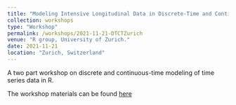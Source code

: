 ```yaml
---
title: "Modeling Intensive Longitudinal Data in Discrete-Time and Continuous-Time "
collection: workshops
type: "Workshop"
permalink: /workshops/2021-11-21-DTCTZurich
venue: "R group, University of Zurich."
date: 2021-11-21
location: "Zurich, Switzerland"
---
```


A two part workshop on discrete and continuous-time modeling of time series data in R.

The workshop materials can be found [here](https://github.com/ryanoisin/ModelingILD_UZH21)
